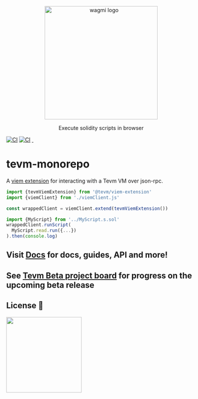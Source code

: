 <p align="center">
  <a href="https://tevm.dev/">
    <picture>
      <source media="(prefers-color-scheme: dark)" srcset="https://user-images.githubusercontent.com/35039927/218812217-92f0f784-cb85-43b9-9ca6-e2b9effd9eb2.png">
      <img alt="wagmi logo" src="https://user-images.githubusercontent.com/35039927/218812217-92f0f784-cb85-43b9-9ca6-e2b9effd9eb2.png" width="auto" height="300">
    </picture>
  </a>
</p>

<p align="center">
  Execute solidity scripts in browser
<p>

[![CI](https://github.com/evmts/tevm-monorepo/actions/workflows/e2e.yml/badge.svg)](https://github.com/evmts/tevm-monorepo/actions/workflows/e2e.yml)
[![CI](https://github.com/evmts/tevm-monorepo/actions/workflows/unit.yml/badge.svg)](https://github.com/evmts/tevm-monorepo/actions/workflows/unit.yml)
<a href="https://www.npmjs.com/package/@tevm/viem-extension" target="\_parent">
<img alt="" src="https://img.shields.io/npm/dm/@tevm/viem-extension.svg" />
</a>
<a href="https://bundlephobia.com/package/@tevm/viem-extension@latest" target="\_parent">
<img alt="" src="https://badgen.net/bundlephobia/minzip/@tevm/viem-extension" />
</a>

# tevm-monorepo

A [viem extension](https://viem.sh/docs/clients/custom.html#extending-with-actions-or-configuration) for interacting with a Tevm VM over json-rpc.

```ts
import {tevmViemExtension} from '@tevm/viem-extension'
import {viemClient} from './viemClient.js'

const wrappedClient = viemClient.extend(tevmViemExtension())

import {MyScript} from '../MyScript.s.sol'
wrappedClient.runScript(
  MyScript.read.run({...})
).then(console.log)
```

## Visit [Docs](https://tevm.dev/) for docs, guides, API and more!

## See [Tevm Beta project board](https://github.com/orgs/tevm/projects/1) for progress on the upcoming beta release

## License 📄

<a href="./LICENSE"><img src="https://user-images.githubusercontent.com/35039927/231030761-66f5ce58-a4e9-4695-b1fe-255b1bceac92.png" width="200" /></a>
